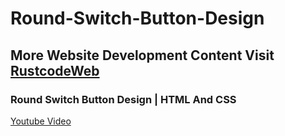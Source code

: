 # Round-Switch-Button-Design

## More Website Development Content Visit [RustcodeWeb](https://www.rustcodeweb.com/)

### Round Switch Button Design | HTML And CSS
[Youtube Video](https://youtu.be/NB-JJbN8bws)

